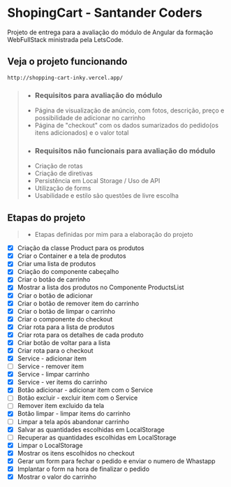 # ShopingCart - Santander Coders

Projeto de entrega para a avaliação do módulo de Angular da formação WebFullStack ministrada pela LetsCode.

## Veja o projeto funcionando
`http://shopping-cart-inky.vercel.app/`

>- ### Requisitos para avaliação do módulo
>- Página de visualização de anúncio, com fotos, descrição, preço e possibilidade de adicionar no carrinho
>- Página de "checkout" com os dados sumarizados do pedido(os itens adicionados) e o valor total
>- ### Requisitos não funcionais para avaliação do módulo
>- Criação de rotas
>- Criação de diretivas
>- Persistência em Local Storage / Uso de API
>- Utilização de forms
>- Usabilidade e estilo são questões de livre escolha

## Etapas do projeto
>- Etapas definidas por mim para a elaboração do projeto
- [x] Criação da classe Product para os produtos
- [x] Criar o Container e a tela de produtos 
- [x] Criar uma lista de produtos
- [x] Criação do componente cabeçalho
- [x] Criar o botão de carrinho
- [x] Mostrar a lista dos produtos no Componente ProductsList
- [x] Criar o botão de adicionar
- [x] Criar o botão de remover item do carrinho
- [x] Criar o botão de limpar o carrinho
- [x] Criar o componente do checkout
- [x] Criar rota para a lista de produtos
- [x] Criar rota para os detalhes de cada produto
- [x] Criar botão de voltar para a lista
- [x] Criar rota para o checkout
- [x] Service - adicionar item
- [ ] Service - remover item
- [x] Service - limpar carrinho
- [x] Service - ver items do carrinho
- [x] Botão adicionar - adicionar item com o Service
- [ ] Botão excluir - excluir item com o Service
- [ ] Remover item excluido da tela
- [x] Botão limpar - limpar items do carrinho
- [ ] Limpar a tela após abandonar carrinho
- [x] Salvar as quantidades escolhidas em LocalStorage
- [ ] Recuperar as quantidades escolhidas em LocalStorage
- [x] Limpar o LocalStorage 
- [x] Mostrar os itens escolhidos no checkout
- [x] Gerar um form para fechar o pedido e enviar o numero de Whastapp
- [x] Implantar o form na hora de finalizar o pedido
- [x] Mostrar o valor do carrinho
